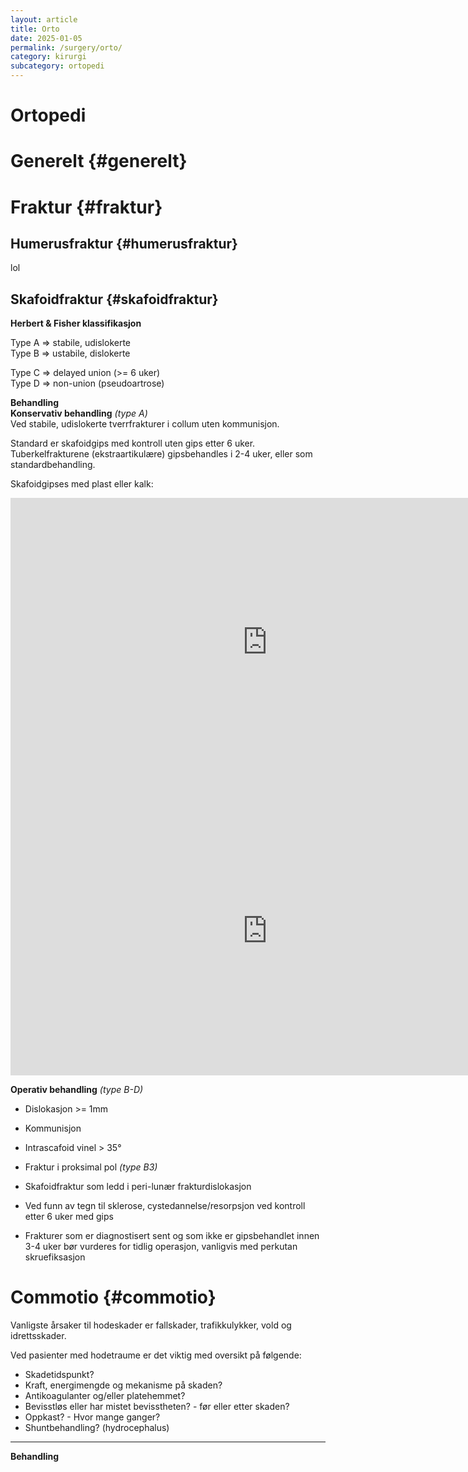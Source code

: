 ```yaml
---
layout: article
title: Orto
date: 2025-01-05
permalink: /surgery/orto/
category: kirurgi
subcategory: ortopedi
---
```


# Ortopedi

# Generelt {#generelt}

# Fraktur {#fraktur}

## Humerusfraktur {#humerusfraktur}

lol

## Skafoidfraktur {#skafoidfraktur}

**Herbert & Fisher klassifikasjon**  

Type A ⇒ stabile, udislokerte  
Type B ⇒ ustabile, dislokerte

Type C ⇒ delayed union (\>= 6 uker)  
Type D ⇒ non-union (pseudoartrose)

**Behandling**  
**Konservativ behandling** *(type A)*  
Ved stabile, udislokerte tverrfrakturer i collum uten kommunisjon. 

Standard er skafoidgips med kontroll uten gips etter 6 uker. Tuberkelfrakturene (ekstraartikulære) gipsbehandles i 2-4 uker, eller som standardbehandling.

Skafoidgipses med plast eller kalk:

<iframe width="822" height="462" src="https://www.youtube.com/embed/ff30JwvERrg" title="Skafoid plastgips" frameborder="0" allow="accelerometer; autoplay; clipboard-write; encrypted-media; gyroscope; picture-in-picture; web-share" referrerpolicy="strict-origin-when-cross-origin" allowfullscreen></iframe>

<iframe width="822" height="462" src="https://www.youtube.com/embed/NjT1aD5FG6k" title="Skafoid kalklaske" frameborder="0" allow="accelerometer; autoplay; clipboard-write; encrypted-media; gyroscope; picture-in-picture; web-share" referrerpolicy="strict-origin-when-cross-origin" allowfullscreen></iframe>

**Operativ behandling** *(type B-D)*

* Dislokasjon \>= 1mm  
* Kommunisjon  
* Intrascafoid vinel \> 35°  
* Fraktur i proksimal pol *(type B3)*  
* Skafoidfraktur som ledd i peri-lunær frakturdislokasjon 

* Ved funn av tegn til sklerose, cystedannelse/resorpsjon ved kontroll etter 6 uker med gips  
* Frakturer som er diagnostisert sent og som ikke er gipsbehandlet innen 3-4 uker bør vurderes for tidlig operasjon, vanligvis med perkutan skruefiksasjon

# Commotio {#commotio}

Vanligste årsaker til hodeskader er fallskader, trafikkulykker, vold og idrettsskader. 

Ved pasienter med hodetraume er det viktig med oversikt på følgende:

* Skadetidspunkt?  
* Kraft, energimengde og mekanisme på skaden?  
* Antikoagulanter og/eller platehemmet?  
* Bevisstløs eller har mistet bevisstheten? \- før eller etter skaden?  
* Oppkast? \- Hvor mange ganger?  
* Shuntbehandling? (hydrocephalus)

---

**Behandling**